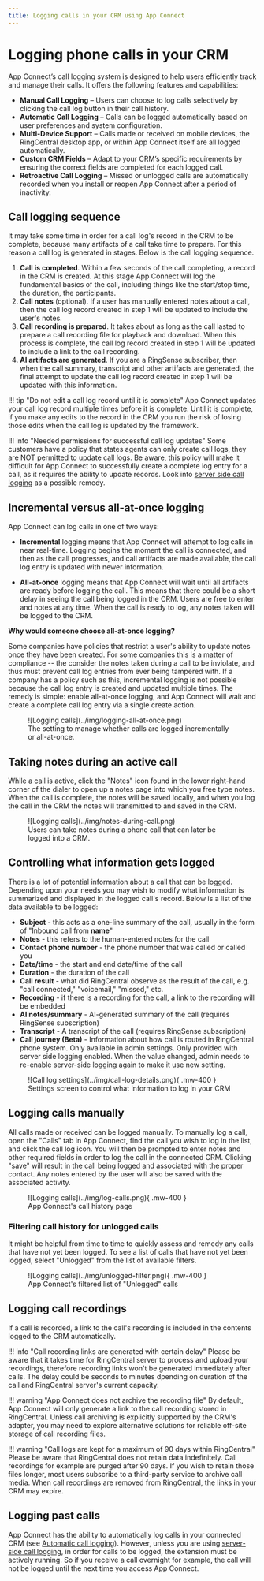 ```yaml
---
title: Logging calls in your CRM using App Connect
---
```

# Logging phone calls in your CRM

App Connect’s call logging system is designed to help users efficiently track and manage their calls. It offers the following features and capabilities:

* **Manual Call Logging** – Users can choose to log calls selectively by clicking the call log button in their call history.
* **Automatic Call Logging** – Calls can be logged automatically based on user preferences and system configuration.
* **Multi-Device Support** – Calls made or received on mobile devices, the RingCentral desktop app, or within App Connect itself are all logged automatically.
* **Custom CRM Fields** – Adapt to your CRM’s specific requirements by ensuring the correct fields are completed for each logged call.
* **Retroactive Call Logging** – Missed or unlogged calls are automatically recorded when you install or reopen App Connect after a period of inactivity.

## Call logging sequence

It may take some time in order for a call log's record in the CRM to be complete, because many artifacts of a call take time to prepare. For this reason a call log is generated in stages. Below is the call logging sequence.

1. **Call is completed**. Within a few seconds of the call completing, a record in the CRM is created. At this stage App Connect will log the fundamental basics of the call, including things like the start/stop time, the duration, the participants. 
2. **Call notes** (optional). If a user has manually entered notes about a call, then the call log record created in step 1 will be updated to include the user's notes. 
3. **Call recording is prepared**. It takes about as long as the call lasted to prepare a call recording file for playback and download. When this process is complete, the call log record created in step 1 will be updated to include a link to the call recording.
4. **AI artifacts are generated**. If you are a RingSense subscriber, then when the call summary, transcript and other artifacts are generated, the final attempt to update the call log record created in step 1 will be updated with this information. 

!!! tip "Do not edit a call log record until it is complete"
    App Connect updates your call log record multiple times before it is complete. Until it is complete, if you make any edits to the record in the CRM you run the risk of losing those edits when the call log is updated by the framework. 
	
!!! info "Needed permissions for successful call log updates"
    Some customers have a policy that states agents can only create call logs, they are NOT permitted to update call logs. Be aware, this policy will make it difficult for App Connect to successfully create a complete log entry for a call, as it requires the ability to update records. Look into [server side call logging](server-side-logging.md) as a possible remedy. 

## Incremental versus all-at-once logging

App Connect can log calls in one of two ways:

* **Incremental** logging means that App Connect will attempt to log calls in near real-time. Logging begins the moment the call is connected, and then as the call progresses, and call artifacts are made available, the call log entry is updated with newer information. 

* **All-at-once** logging means that App Connect will wait until all artifacts are ready before logging the call. This means that there could be a short delay in seeing the call being logged in the CRM. Users are free to enter and notes at any time. When the call is ready to log, any notes taken will be logged to the CRM.

**Why would someone choose all-at-once logging?**

Some companies have policies that restrict a user's ability to update notes once they have been created. For some companies this is a matter of compliance -- the consider the notes taken during a call to be inviolate, and thus must prevent call log entries from ever being tampered with. If a company has a policy such as this, incremental logging is not possible because the call log entry is created and updated multiple times. The remedy is simple: enable all-at-once logging, and App Connect will wait and create a complete call log entry via a single create action. 



<figure markdown>
  ![Logging calls](../img/logging-all-at-once.png)
  <figcaption>The setting to manage whether calls are logged incrementally or all-at-once.</figcaption>
</figure>

## Taking notes during an active call

While a call is active, click the "Notes" icon found in the lower right-hand corner of the dialer to open up a notes page into which you free type notes. When the call is complete, the notes will be saved locally, and when you log the call in the CRM the notes will transmitted to and saved in the CRM.

<figure markdown>
  ![Logging calls](../img/notes-during-call.png)
  <figcaption>Users can take notes during a phone call that can later be logged into a CRM.</figcaption>
</figure>

## Controlling what information gets logged

There is a lot of potential information about a call that can be logged. Depending upon your needs you may wish to modify what information is summarized and displayed in the logged call's record. Below is a list of the data available to be logged:

* **Subject** - this acts as a one-line summary of the call, usually in the form of "Inbound call from **name**"
* **Notes** - this refers to the human-entered notes for the call
* **Contact phone number** - the phone number that was called or called you
* **Date/time** - the start and end date/time of the call
* **Duration** - the duration of the call
* **Call result** - what did RingCentral observe as the result of the call, e.g. "call connected," "voicemail," "missed," etc. 
* **Recording** - if there is a recording for the call, a link to the recording will be embedded 
* **AI notes/summary** - AI-generated summary of the call (requires RingSense subscription)
* **Transcript** - A transcript of the call (requires RingSense subscription)
* **Call journey (Beta)** - Information about how call is routed in RingCentral phone system. Only available in admin settings. Only provided with server side logging enabled. When the value changed, admin needs to re-enable server-side logging again to make it use new setting.

<figure markdown>
  ![Call log settings](../img/call-log-details.png){ .mw-400 }
  <figcaption>Settings screen to control what information to log in your CRM</figcaption>
</figure>

## Logging calls manually

All calls made or received can be logged manually. To manually log a call, open the "Calls" tab in App Connect, find the call you wish to log in the list, and click the call log icon. You will then be prompted to enter notes and other required fields in order to log the call in the connected CRM. Clicking "save" will result in the call being logged and associated with the proper contact. Any notes entered by the user will also be saved with the associated activity.

<figure markdown>
  ![Logging calls](../img/log-calls.png){ .mw-400 }
  <figcaption>App Connect's call history page</figcaption>
</figure>

### Filtering call history for unlogged calls

It might be helpful from time to time to quickly assess and remedy any calls that have not yet been logged. To see a list of calls that have not yet been logged, select "Unlogged" from the list of available filters. 

<figure markdown>
  ![Logging calls](../img/unlogged-filter.png){ .mw-400 }
  <figcaption>App Connect's filtered list of "Unlogged" calls</figcaption>
</figure>

## Logging call recordings

If a call is recorded, a link to the call's recording is included in the contents logged to the CRM automatically. 

!!! info "Call recording links are generated with certain delay"
    Please be aware that it takes time for RingCentral server to process and upload your recordings, therefore recording links won't be generated immediately after calls. The delay could be seconds to minutes dpending on duration of the call and RingCentral server's current capacity.  

!!! warning "App Connect does not archive the recording file"
    By default, App Connect will only generate a link to the call recording stored in RingCentral. Unless call archiving is explicitly supported by the CRM's adapter, you may need to explore alternative solutions for reliable off-site storage of call recording files. 

!!! warning "Call logs are kept for a maximum of 90 days within RingCentral"
    Please be aware that RingCentral does not retain data indefinitely. Call recordings for example are purged after 90 days. If you wish to retain those files longer, most users subscribe to a third-party service to archive call media. When call recordings are removed from RingCentral, the links in your CRM may expire. 

## Logging past calls

App Connect has the ability to automatically log calls in your connected CRM (see [Automatic call logging](automatic-logging.md)). However, unless you are using [server-side call logging](server-side-logging.md), in order for calls to be logged, the extension must be actively running. So if you receive a call overnight for example, the call will not be logged until the next time you access App Connect. 


